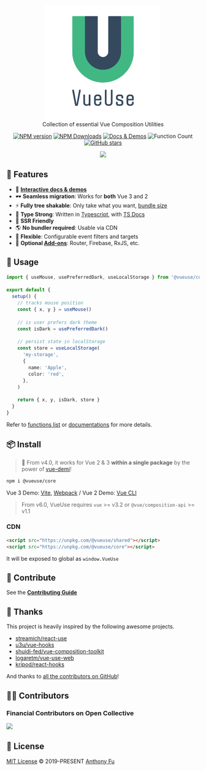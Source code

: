 <p align="center">
<a href="https://github.com/vueuse/vueuse"><img src="https://raw.githubusercontent.com/vueuse/vueuse/main/packages/public/logo-vertical.png" alt="VueUse - Collection of essential Vue Composition Utilities" width="300"></a><br>
Collection of essential Vue Composition Utilities
</p>

<p align="center">
<a href="https://www.npmjs.com/package/@vueuse/core" target="__blank"><img src="https://img.shields.io/npm/v/@vueuse/core?color=a1b858&label=" alt="NPM version"></a>
<a href="https://www.npmjs.com/package/@vueuse/core" target="__blank"><img alt="NPM Downloads" src="https://img.shields.io/npm/dm/@vueuse/core?color=50a36f&label="></a>
<a href="https://vueuse.org" target="__blank"><img src="https://img.shields.io/static/v1?label=&message=docs%20%26%20demos&color=1e8a7a" alt="Docs & Demos"></a>
<img alt="Function Count" src="https://img.shields.io/badge/-137%20functions-13708a">
<br>
<a href="https://github.com/vueuse/vueuse" target="__blank"><img alt="GitHub stars" src="https://img.shields.io/github/stars/vueuse/vueuse?style=social"></a>
</p>

<p align="center">
  <a href="https://cdn.jsdelivr.net/gh/antfu/static/sponsors.svg">
    <img src='https://cdn.jsdelivr.net/gh/antfu/static/sponsors.svg'>
  </a>
</p>

## 🚀 Features

- 🎪 [**Interactive docs & demos**](https://vueuse.org)
- 🕶 **Seamless migration**: Works for **both** Vue 3 and 2
- ⚡ **Fully tree shakable**: Only take what you want, [bundle size](https://vueuse.org/export-size)
- 🦾 **Type Strong**: Written in [Typescript](https://www.typescriptlang.org/), with [TS Docs](https://github.com/microsoft/tsdoc)
- 🔋 **SSR Friendly**
- 🌎 **No bundler required**: Usable via CDN
- 🔩 **Flexible**: Configurable event filters and targets
- 🔌 **Optional [Add-ons](https://vueuse.org/add-ons)**: Router, Firebase, RxJS, etc.

## 🦄 Usage

```ts
import { useMouse, usePreferredDark, useLocalStorage } from '@vueuse/core'

export default {
  setup() {
    // tracks mouse position
    const { x, y } = useMouse()

    // is user prefers dark theme
    const isDark = usePreferredDark()

    // persist state in localStorage
    const store = useLocalStorage(
      'my-storage',
      {
        name: 'Apple',
        color: 'red',
      },
    )

    return { x, y, isDark, store }
  }
}
```

Refer to [functions list](https://vueuse.org/functions) or [documentations](https://vueuse.org/) for more details.

## 📦 Install

> 🎩 From v4.0, it works for Vue 2 & 3 **within a single package** by the power of [vue-demi](https://github.com/vueuse/vue-demi)!

```bash
npm i @vueuse/core
```

Vue 3 Demo: [Vite](https://github.com/vueuse/vueuse-vite-starter), [Webpack](https://github.com/vueuse/vueuse-vue3-example) / Vue 2 Demo: [Vue CLI](https://github.com/vueuse/vueuse-vue2-example)

> From v6.0, VueUse requires `vue` >= v3.2 or `@vue/composition-api` >= v1.1

### CDN

```html
<script src="https://unpkg.com/@vueuse/shared"></script>
<script src="https://unpkg.com/@vueuse/core"></script>
```

It will be exposed to global as `window.VueUse`

## 🧱 Contribute

See the [**Contributing Guide**](https://vueuse.org/contributing)

## 🌸 Thanks

This project is heavily inspired by the following awesome projects.

- [streamich/react-use](https://github.com/streamich/react-use)
- [u3u/vue-hooks](https://github.com/u3u/vue-hooks)
- [shuidi-fed/vue-composition-toolkit](https://github.com/shuidi-fed/vue-composition-toolkit)
- [logaretm/vue-use-web](https://github.com/logaretm/vue-use-web)
- [kripod/react-hooks](https://github.com/kripod/react-hooks)

And thanks to [all the contributors on GitHub](https://github.com/vueuse/vueuse/graphs/contributors)!

## 👨‍🚀 Contributors

### Financial Contributors on Open Collective

<a href="https://opencollective.com/vueuse"><img src="https://opencollective.com/vueuse/individuals.svg?width=890"></a>

## 📄 License

[MIT License](https://github.com/vueuse/vueuse/blob/main/LICENSE) © 2019-PRESENT [Anthony Fu](https://github.com/antfu)
